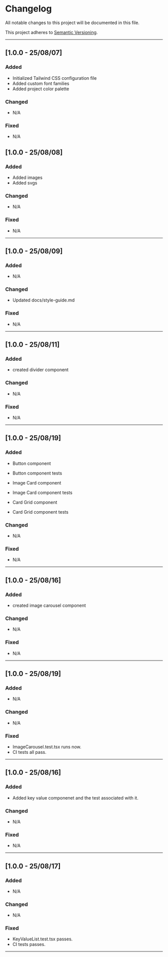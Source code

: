 # Changelog

All notable changes to this project will be documented in this file.

This project adheres to [Semantic Versioning](https://semver.org).

---

## [1.0.0 - 25/08/07]

### Added

- Initialized Tailwind CSS configuration file
- Added custom font families
- Added project color palette

### Changed

- N/A

### Fixed

- N/A

## [1.0.0 - 25/08/08]

### Added

- Added images
- Added svgs

### Changed

- N/A

### Fixed

- N/A

---

## [1.0.0 - 25/08/09]

### Added

- N/A

### Changed

- Updated docs/style-guide.md

### Fixed

- N/A

---

## [1.0.0 - 25/08/11]

### Added

- created divider component

### Changed

- N/A

### Fixed

- N/A

---

## [1.0.0 - 25/08/19]

### Added

- Button component
- Button component tests

- Image Card component
- Image Card component tests

- Card Grid component
- Card Grid component tests

### Changed

- N/A

### Fixed

- N/A

---

## [1.0.0 - 25/08/16]

### Added

- created image carousel component

### Changed

- N/A

### Fixed

- N/A

---

## [1.0.0 - 25/08/19]

### Added

- N/A

### Changed

- N/A

### Fixed

- ImageCarousel.test.tsx runs now.
- CI tests all pass.

---

## [1.0.0 - 25/08/16]

### Added

- Added key value componenet and the test associated with it.

### Changed

- N/A

### Fixed

- N/A

---

## [1.0.0 - 25/08/17]

### Added

- N/A

### Changed

- N/A

### Fixed

- KeyValueList.test.tsx passes.
- CI tests passes.

---
